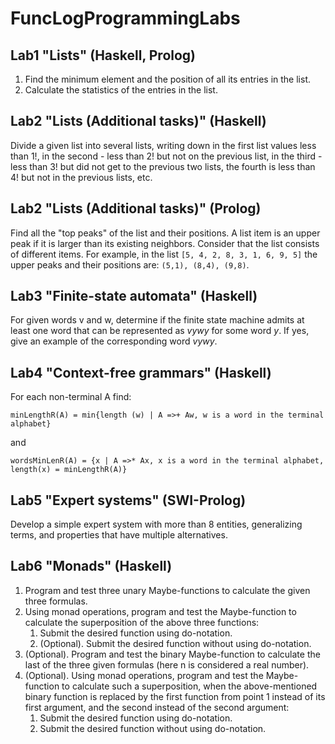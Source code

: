# FunсLogProgrammingLabs
## Lab1 "Lists" (Haskell, Prolog)
1. Find the minimum element and the position of all its entries in the list.
2. Calculate the statistics of the entries in the list.
## Lab2 "Lists (Additional tasks)" (Haskell)
Divide a given list into several lists, writing down in the first list values less than 1!, in the second - less than 2! but not on the previous list, in the third - less than 3! but did not get to the previous two lists, the fourth is less than 4! but not in the previous lists, etc.
## Lab2 "Lists (Additional tasks)" (Prolog)
Find all the "top peaks" of the list and their positions. A list item is an upper peak if it is larger than its existing neighbors. Consider that the list consists of different items. For example, in the list `[5, 4, 2, 8, 3, 1, 6, 9, 5]` the upper peaks and their positions are: `(5,1), (8,4), (9,8)`.
## Lab3 "Finite-state automata" (Haskell)
For given words v and w, determine if the finite state machine admits at least one word that can be represented as _vywy_ for some word _y_. If yes, give an example of the corresponding word _vywy_.
## Lab4 "Context-free grammars" (Haskell)
For each non-terminal A find:
```
minLengthR(A) = min{length (w) | A =>+ Aw, w is a word in the terminal alphabet}
```
and
```
wordsMinLenR(A) = {x | A =>* Ax, x is a word in the terminal alphabet, length(x) = minLengthR(A)}
```
## Lab5 "Expert systems" (SWI-Prolog)
Develop a simple expert system with more than 8 entities, generalizing terms, and properties that have multiple alternatives.
## Lab6 "Monads" (Haskell)
1) Program and test three unary Maybe-functions to calculate the given three formulas.
2) Using monad operations, program and test the Maybe-function to calculate the superposition of the above three functions:
    1. Submit the desired function using do-notation.
    2. (Optional). Submit the desired function without using do-notation.
3) (Optional). Program and test the binary Maybe-function to calculate the last of the three given formulas (here n is considered a real number).
4) (Optional). Using monad operations, program and test the Maybe-function to calculate such a superposition, when the above-mentioned binary function is replaced by the first function from point 1 instead of its first argument, and the second instead of the second argument:
    1. Submit the desired function using do-notation.
    2. Submit the desired function without using do-notation.
